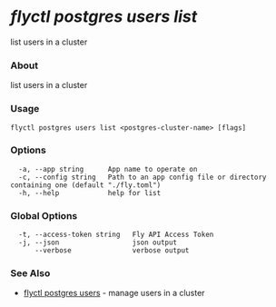 # _flyctl postgres users list_

list users in a cluster

### About

list users in a cluster

### Usage
~~~
flyctl postgres users list <postgres-cluster-name> [flags]
~~~

### Options

~~~
  -a, --app string      App name to operate on
  -c, --config string   Path to an app config file or directory containing one (default "./fly.toml")
  -h, --help            help for list
~~~

### Global Options

~~~
  -t, --access-token string   Fly API Access Token
  -j, --json                  json output
      --verbose               verbose output
~~~

### See Also

* [flyctl postgres users](/docs/flyctl/postgres-users/)	 - manage users in a cluster

